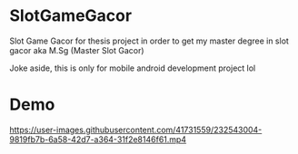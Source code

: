 # SlotGameGacor


Slot Game Gacor for thesis project in order to get my master degree in slot gacor aka M.Sg (Master Slot Gacor)

Joke aside, this is only for mobile android development project lol

# Demo
https://user-images.githubusercontent.com/41731559/232543004-9819fb7b-6a58-42d7-a364-31f2e8146f61.mp4

